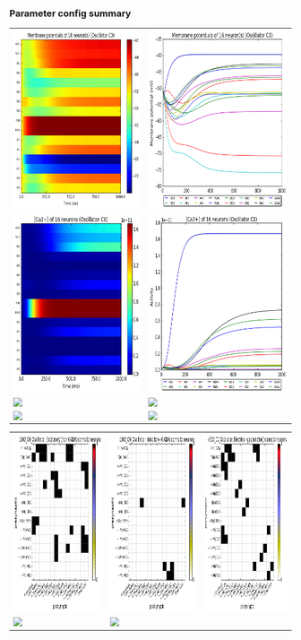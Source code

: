 ### Parameter config summary 
<table>

<tr>
  <td><a href="neurons_C0_Oscillator.png"/><img alt=" " src="neurons_C0_Oscillator.png" height="320"/></a></td>
  <td><a href="traces_neuron_Oscillator_C0.png"/><img alt=" " src="traces_neuron_Oscillator_C0.png" height="320"/></a></td>
</tr>

<tr>
  <td><a href="neuron_activity_C0_Oscillator.png"/><img alt=" " src="neuron_activity_C0_Oscillator.png" height="320"/></a></td>
  <td><a href="traces_neuron_activity_Oscillator_C0.png"/><img alt=" " src="traces_neuron_activity_Oscillator_C0.png" height="320"/></a></td>
</tr>

<tr>
  <td><a href="muscles_C0_Oscillator.png"/><img alt=" " src="muscles_C0_Oscillator.png" height="320"/></a></td>
  <td><a href="traces_muscles_Oscillator_C0.png"/><img alt=" " src="traces_muscles_Oscillator_C0.png" height="320"/></a></td>
</tr>

<tr>
  <td><a href="muscle_activity_C0_Oscillator.png"/><img alt=" " src="muscle_activity_C0_Oscillator.png" height="320"/></a></td>
  <td><a href="traces_muscles_activity_Oscillator_C0.png"/><img alt=" " src="traces_muscles_activity_Oscillator_C0.png" height="320"/></a></td>
</tr>
</table>
<table>

<tr><td><a href="c302_C0_Oscillator_exc_to_neurons.png"/><img alt=" " src="c302_C0_Oscillator_exc_to_neurons.png" height="320"/></a></td>

  <td><a href="c302_C0_Oscillator_inh_to_neurons.png"/><img alt=" " src="c302_C0_Oscillator_inh_to_neurons.png" height="320"/></a></td>

  <td><a href="c302_C0_Oscillator_elec_to_neurons.png"/><img alt=" " src="c302_C0_Oscillator_elec_to_neurons.png" height="320"/></a></td></tr>

<tr><td><a href="c302_C0_Oscillator_exc_to_muscles.png"/><img alt=" " src="c302_C0_Oscillator_exc_to_muscles.png" height="320"/></a></td>

  <td><a href="c302_C0_Oscillator_inh_to_muscles.png"/><img alt=" " src="c302_C0_Oscillator_inh_to_muscles.png" height="320"/></a></td></tr>
</table>

